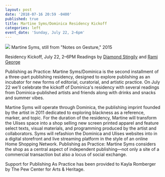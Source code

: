```yaml
---
layout: post
date: '2018-07-16 20:59 -0400'
published: true
title: Martine Syms/Dominica Residency Kickoff
categories: left
event_date: 'Sunday, July 22, 2–6pm'
---
```

![]({{site.baseurl}}/assets/img/11_SYMS_Notes-On-Gesture%20183.jpg)
Martine Syms, still from "Notes on Gesture," 2015

Residency Kickoff, July 22, 2–6PM
Readings by [Diamond Stingily](https://i-d.vice.com/en_uk/article/gyw7nb/the-world-needs-more-artists-like-diamond-stingily) and [Rami George](http://ramigeorge.net/)

Publishing as Practice: Martine Syms/Dominica is the second installment of a three-part publishing residency, designed to explore publishing as an incubator for new forms of editorial, curatorial, and artistic practice. On July 22 we'll celebrate the kickoff of Dominica's residency with several readings from Dominica-published artists and friends along with drinks and snacks and summer vibes.

Martine Syms will operate through Dominica, the publishing imprint founded by the artist in 2011 dedicated to exploring blackness as a reference, marker, and topic. For the duration of the residency, Martine will transform the Ulises space into a shop selling new screen printed apparel and feature select texts, visual materials, and programming produced by the artist and collaborators. Syms will refashion the Dominica and Ulises websites into in a digital storefront and live streaming platform in the style of an online Home Shopping Network. Publishing as Practice: Martine Syms considers the shop as a central aspect of independent publishing—not only a site of a commercial transaction but also a locus of social exchange.

Support for Publishing As Practice has been provided to Kayla Romberger by The Pew Center for Arts & Heritage.

